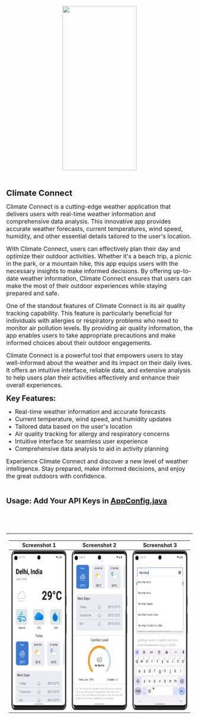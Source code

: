 <p style="text-align:center"><img alt="" src="https://github.com/rishabhraj1572/ClimateConnect/blob/main/Screenshots/4.gif?raw=true" style="height:444px; width:200px" /></p>

<p>&nbsp;</p>

<p><span style="font-size:22px"><strong>Climate Connect</strong></span></p>

<p><span style="font-size:16px">Climate Connect is a cutting-edge weather application that delivers users with real-time weather information and comprehensive data analysis. This innovative app provides accurate weather forecasts, current temperatures, wind speed, humidity, and other essential details tailored to the user&#39;s location.</span></p>

<p><span style="font-size:16px">With Climate Connect, users can effectively plan their day and optimize their outdoor activities. Whether it&#39;s a beach trip, a picnic in the park, or a mountain hike, this app equips users with the necessary insights to make informed decisions. By offering up-to-date weather information, Climate Connect ensures that users can make the most of their outdoor experiences while staying prepared and safe.</span></p>

<p><span style="font-size:16px">One of the standout features of Climate Connect is its air quality tracking capability. This feature is particularly beneficial for individuals with allergies or respiratory problems who need to monitor air pollution levels. By providing air quality information, the app enables users to take appropriate precautions and make informed choices about their outdoor engagements.</span></p>

<p><span style="font-size:16px">Climate Connect is a powerful tool that empowers users to stay well-informed about the weather and its impact on their daily lives. It offers an intuitive interface, reliable data, and extensive analysis to help users plan their activities effectively and enhance their overall experiences.</span></p>

<p><span style="font-size:20px"><strong>Key Features:</strong></span></p>

<ul>
	<li><span style="font-size:16px">Real-time weather information and accurate forecasts</span></li>
	<li><span style="font-size:16px">Current temperature, wind speed, and humidity updates</span></li>
	<li><span style="font-size:16px">Tailored data based on the user&#39;s location</span></li>
	<li><span style="font-size:16px">Air quality tracking for allergy and respiratory concerns</span></li>
	<li><span style="font-size:16px">Intuitive interface for seamless user experience</span></li>
	<li><span style="font-size:16px">Comprehensive data analysis to aid in activity planning</span></li>
</ul>

<p><span style="font-size:16px">Experience Climate Connect and discover a new level of weather intelligence. Stay prepared, make informed decisions, and enjoy the great outdoors with confidence.</span></p>

<p>&nbsp;</p>

<p><span style="font-size:20px"><strong>Usage: Add Your API Keys in <a href="https://github.com/rishabhraj1572/ClimateConnect/blob/master/app/src/main/java/com/rrgroup/climateconnect/AppConfig.java">AppConfig.java</a></strong></span></p>

<p>&nbsp;</p>

<p style="text-align:center">&nbsp;</p>

<table>
	<thead>
		<tr>
			<th>
			<table>
				<thead>
					<tr>
						<th>Screenshot 1</th>
						<th>Screenshot 2</th>
						<th>Screenshot 3</th>
					</tr>
				</thead>
				<tbody>
					<tr>
						<td><img alt="" src="https://raw.githubusercontent.com/rishabhraj1572/ClimateConnect/main/Screenshots/1.png" style="height:431px; width:200px" /></td>
						<td><img alt="" src="https://raw.githubusercontent.com/rishabhraj1572/ClimateConnect/main/Screenshots/2.png" style="height:431px; width:200px" /></td>
						<td><img alt="" src="https://raw.githubusercontent.com/rishabhraj1572/ClimateConnect/main/Screenshots/3.png" style="height:431px; width:200px" /></td>
					</tr>
				</tbody>
			</table>
			</th>
		</tr>
	</thead>
</table>

<p>&nbsp;</p>
